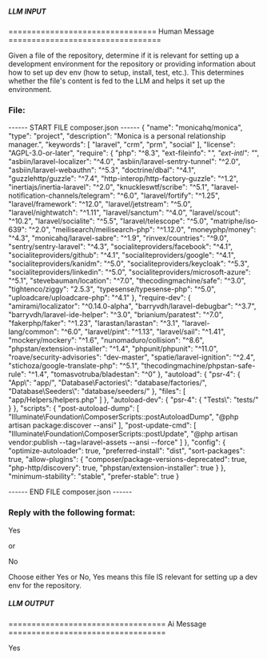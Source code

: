 ##### LLM INPUT #####
================================ Human Message =================================

Given a file of the repository, determine if it is relevant for setting up a development environment for the repository or providing information about how to set up dev env (how to setup, install, test, etc.). This determines whether the file's content is fed to the LLM and helps it set up the environment.

### File:
------ START FILE composer.json ------
{
  "name": "monicahq/monica",
  "type": "project",
  "description": "Monica is a personal relationship manager.",
  "keywords": [
    "laravel",
    "crm",
    "prm",
    "social"
  ],
  "license": "AGPL-3.0-or-later",
  "require": {
    "php": "^8.3",
    "ext-fileinfo": "*",
    "ext-intl": "*",
    "asbiin/laravel-localizer": "^4.0",
    "asbiin/laravel-sentry-tunnel": "^2.0",
    "asbiin/laravel-webauthn": "^5.3",
    "doctrine/dbal": "^4.1",
    "guzzlehttp/guzzle": "^7.4",
    "http-interop/http-factory-guzzle": "^1.2",
    "inertiajs/inertia-laravel": "^2.0",
    "knuckleswtf/scribe": "^5.1",
    "laravel-notification-channels/telegram": "^6.0",
    "laravel/fortify": "^1.25",
    "laravel/framework": "^12.0",
    "laravel/jetstream": "^5.0",
    "laravel/nightwatch": "^1.11",
    "laravel/sanctum": "^4.0",
    "laravel/scout": "^10.2",
    "laravel/socialite": "^5.5",
    "laravel/telescope": "^5.0",
    "matriphe/iso-639": "^2.0",
    "meilisearch/meilisearch-php": "^1.12.0",
    "moneyphp/money": "^4.3",
    "monicahq/laravel-sabre": "^1.9",
    "rinvex/countries": "^9.0",
    "sentry/sentry-laravel": "^4.3",
    "socialiteproviders/facebook": "^4.1",
    "socialiteproviders/github": "^4.1",
    "socialiteproviders/google": "^4.1",
    "socialiteproviders/kanidm": "^5.0",
    "socialiteproviders/keycloak": "^5.3",
    "socialiteproviders/linkedin": "^5.0",
    "socialiteproviders/microsoft-azure": "^5.1",
    "stevebauman/location": "^7.0",
    "thecodingmachine/safe": "^3.0",
    "tightenco/ziggy": "2.5.3",
    "typesense/typesense-php": "^5.0",
    "uploadcare/uploadcare-php": "^4.1"
  },
  "require-dev": {
    "amirami/localizator": "^0.14.0-alpha",
    "barryvdh/laravel-debugbar": "^3.7",
    "barryvdh/laravel-ide-helper": "^3.0",
    "brianium/paratest": "^7.0",
    "fakerphp/faker": "^1.23",
    "larastan/larastan": "^3.1",
    "laravel-lang/common": "^6.0",
    "laravel/pint": "^1.13",
    "laravel/sail": "^1.41",
    "mockery/mockery": "^1.6",
    "nunomaduro/collision": "^8.6",
    "phpstan/extension-installer": "^1.4",
    "phpunit/phpunit": "^11.0",
    "roave/security-advisories": "dev-master",
    "spatie/laravel-ignition": "^2.4",
    "stichoza/google-translate-php": "^5.1",
    "thecodingmachine/phpstan-safe-rule": "^1.4",
    "tomasvotruba/bladestan": "^0"
  },
  "autoload": {
    "psr-4": {
      "App\\": "app/",
      "Database\\Factories\\": "database/factories/",
      "Database\\Seeders\\": "database/seeders/"
    },
    "files": [
      "app/Helpers/helpers.php"
    ]
  },
  "autoload-dev": {
    "psr-4": {
      "Tests\\": "tests/"
    }
  },
  "scripts": {
    "post-autoload-dump": [
      "Illuminate\\Foundation\\ComposerScripts::postAutoloadDump",
      "@php artisan package:discover --ansi"
    ],
    "post-update-cmd": [
      "Illuminate\\Foundation\\ComposerScripts::postUpdate",
      "@php artisan vendor:publish --tag=laravel-assets --ansi --force"
    ]
  },
  "config": {
    "optimize-autoloader": true,
    "preferred-install": "dist",
    "sort-packages": true,
    "allow-plugins": {
      "composer/package-versions-deprecated": true,
      "php-http/discovery": true,
      "phpstan/extension-installer": true
    }
  },
  "minimum-stability": "stable",
  "prefer-stable": true
}

------ END FILE composer.json ------

### Reply with the following format:

<rel>Yes</rel>

or

<rel>No</rel>

Choose either Yes or No, Yes means this file IS relevant for setting up a dev env for the repository.

##### LLM OUTPUT #####
================================== Ai Message ==================================

<rel>Yes</rel>